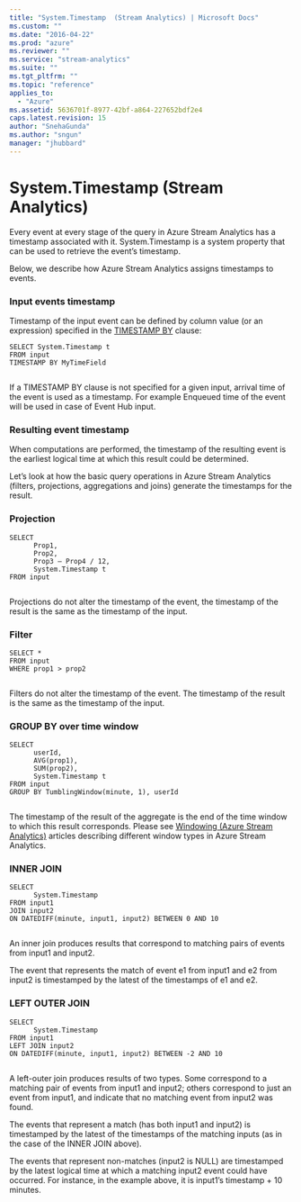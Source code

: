 ```yaml
---
title: "System.Timestamp  (Stream Analytics) | Microsoft Docs"
ms.custom: ""
ms.date: "2016-04-22"
ms.prod: "azure"
ms.reviewer: ""
ms.service: "stream-analytics"
ms.suite: ""
ms.tgt_pltfrm: ""
ms.topic: "reference"
applies_to: 
  - "Azure"
ms.assetid: 5636701f-8977-42bf-a864-227652bdf2e4
caps.latest.revision: 15
author: "SnehaGunda"
ms.author: "sngun"
manager: "jhubbard"
---
```

# System.Timestamp  (Stream Analytics)
  Every event at every stage of the query in Azure Stream Analytics has a timestamp associated with it. System.Timestamp is a system property that can be used to retrieve the event’s timestamp.  
  
 Below, we describe how Azure Stream Analytics assigns timestamps to events.  
  
### **Input events timestamp**  
 Timestamp of the input event can be defined by column value (or an expression) specified in the [TIMESTAMP BY](timestamp-by-azure-stream-analytics.md) clause:  
  
```  
SELECT System.Timestamp t   
FROM input   
TIMESTAMP BY MyTimeField  
  
```  
  
 If a TIMESTAMP BY clause is not specified for a given input, arrival time of the event is used as a timestamp. For example Enqueued time of the event will be used in case of Event Hub input.  
  
### **Resulting event timestamp**  
 When computations are performed, the timestamp of the resulting event is the earliest logical time at which this result could be determined.  
  
 Let’s look at how the basic query operations in Azure Stream Analytics (filters, projections, aggregations and joins) generate the timestamps for the result.  
  
### **Projection**  
  
```  
SELECT  
      Prop1,  
      Prop2,  
      Prop3 – Prop4 / 12,  
      System.Timestamp t  
FROM input  
  
```  
  
 Projections do not alter the timestamp of the event, the timestamp of the result is the same as the timestamp of the input.  
  
### **Filter**  
  
```  
SELECT *  
FROM input  
WHERE prop1 > prop2  
  
```  
  
 Filters do not alter the timestamp of the event. The timestamp of the result is the same as the timestamp of the input.  
  
### **GROUP BY over time window**  
  
```  
SELECT  
      userId,  
      AVG(prop1),  
      SUM(prop2),  
      System.Timestamp t  
FROM input  
GROUP BY TumblingWindow(minute, 1), userId  
  
```  
  
 The timestamp of the result of the aggregate is the end of the time window to which this result corresponds. Please see [Windowing &#40;Azure Stream Analytics&#41;](windowing-azure-stream-analytics.md) articles describing different window types in Azure Stream Analytics.  
  
### **INNER JOIN**  
  
```  
SELECT  
      System.Timestamp  
FROM input1  
JOIN input2  
ON DATEDIFF(minute, input1, input2) BETWEEN 0 AND 10  
  
```  
  
 An inner join produces results that correspond to matching pairs of events from input1 and input2.  
  
 The event that represents the match of event e1 from input1 and e2 from input2 is timestamped by the latest of the timestamps of e1 and e2.  
  
### **LEFT OUTER JOIN**  
  
```  
SELECT  
      System.Timestamp  
FROM input1  
LEFT JOIN input2  
ON DATEDIFF(minute, input1, input2) BETWEEN -2 AND 10  
  
```  
  
 A left-outer join produces results of two types.  Some correspond to a matching pair of events from input1 and input2; others correspond to just an event from input1, and indicate that no matching event from input2 was found.  
  
 The events that represent a match (has both input1 and input2) is timestamped by the latest of the timestamps of the matching inputs (as in the case of the INNER JOIN above).  
  
 The events that represent non-matches (input2 is NULL) are timestamped by the latest logical time at which a matching input2 event could have occurred.  For instance, in the example above, it is input1’s timestamp + 10 minutes.  
  
  